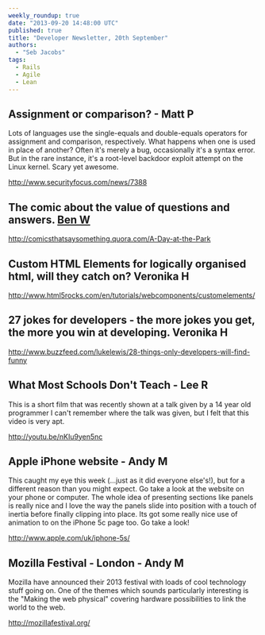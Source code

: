 ```yaml
---
weekly_roundup: true
date: "2013-09-20 14:48:00 UTC"
published: true
title: "Developer Newsletter, 20th September"
authors:
  - "Seb Jacobs"
tags:
  - Rails
  - Agile
  - Lean
---
```


## Assignment or comparison?  - Matt P
Lots of languages use the single-equals and double-equals operators for assignment and comparison, respectively. What happens when one is used in place of another? Often it's merely a bug, occasionally it's a syntax error.  But in the rare instance, it's a root-level backdoor exploit attempt on the Linux kernel. Scary yet awesome.

http://www.securityfocus.com/news/7388


## The comic about the value of questions and answers. [Ben W](/people#ben-wong)

http://comicsthatsaysomething.quora.com/A-Day-at-the-Park


## Custom HTML Elements for logically organised html, will they catch on? Veronika H

http://www.html5rocks.com/en/tutorials/webcomponents/customelements/


## 27 jokes for developers - the more jokes you get, the more you win at developing. Veronika H

http://www.buzzfeed.com/lukelewis/28-things-only-developers-will-find-funny


## What Most Schools Don't Teach - Lee R
This is a short film that was recently shown at a talk given by a 14 year old programmer I can't remember where the talk was given, but I felt that this video is very apt.

http://youtu.be/nKIu9yen5nc


## Apple iPhone website - Andy M
This caught my eye this week (…just as it did everyone else's!), but for a different reason than you might expect. Go take a look at the website on your phone or computer. The whole idea of presenting sections like panels is really nice and I love the way the panels slide into position with a touch of inertia before finally clipping into place. Its got some really nice use of animation to on the iPhone 5c page too. Go take a look!

http://www.apple.com/uk/iphone-5s/


## Mozilla Festival - London - Andy M
Mozilla have announced their 2013 festival with loads of cool technology stuff going on. One of the themes which sounds particularly interesting is the "Making the web physical" covering hardware possibilities to link the world to the web.

http://mozillafestival.org/
